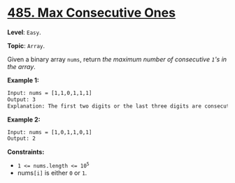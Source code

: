 # [485. Max Consecutive Ones](https://leetcode.com/problems/max-consecutive-ones/)

**Level**: `Easy`.

**Topic**: `Array`.

Given a binary array `nums`, return _the maximum number of consecutive `1`'s in the array_.

**Example 1:**

```txt
Input: nums = [1,1,0,1,1,1]
Output: 3
Explanation: The first two digits or the last three digits are consecutive 1s. The maximum number of consecutive 1s is 3.
```

**Example 2:**

```txt
Input: nums = [1,0,1,1,0,1]
Output: 2
```

**Constraints:**

- <code>1 <= nums.length <= 10<sup>5</sup></code>
- nums`[i]` is either `0` or `1`.
